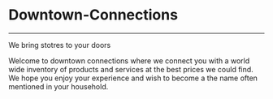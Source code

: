 # Downtown-Connections
   <hr>
        We bring stotres to your doors 
   </hr>
 <P> Welcome to downtown connections where we connect you with a world wide inventory of products and services at the best prices we could find. We hope you enjoy your experience and wish to become a the name often mentioned in your household.</p>
